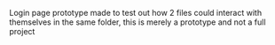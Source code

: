 Login page prototype made to test out how 2 files could interact with themselves in the same folder, this is merely a prototype and not a full project
